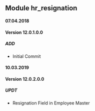## Module hr_resignation

#### 07.04.2018
#### Version 12.0.1.0.0
##### ADD
- Initial Commit

#### 10.03.2019
#### Version 12.0.2.0.0
##### UPDT
- Resignation Field in Employee Master
